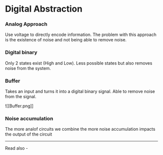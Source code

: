 # Digital Abstraction

### Analog Approach
Use voltage to directly encode information. The problem with this approach is the existence of noise and not being able to remove noise.

### Digital binary
Only 2 states exist (High and Low). Less possible states but also removes noise from the system.

### Buffer
Takes an input and turns it into a digital binary signal. Able to remove noise from the signal.

![[Buffer.png]]

### Noise accumulation

The more analof circuits we combine the more noise accumulation impacts the output of the circuit



---
Read also - 